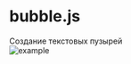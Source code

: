 # bubble.js
Создание текстовых пузырей  
![example](https://image.ibb.co/dUXQja/Screenshot_from_2017_07_10_15_02_00.png)
